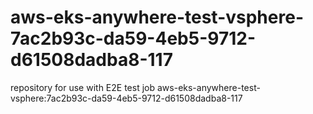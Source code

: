 # aws-eks-anywhere-test-vsphere-7ac2b93c-da59-4eb5-9712-d61508dadba8-117
repository for use with E2E test job aws-eks-anywhere-test-vsphere:7ac2b93c-da59-4eb5-9712-d61508dadba8-117
